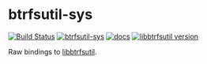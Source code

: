 # btrfsutil-sys

[![Build Status](https://travis-ci.com/cezarmathe/btrfsutil-sys.svg?branch=master)](https://travis-ci.com/cezarmathe/btrfsutil-sys)
[![btrfsutil-sys](https://img.shields.io/crates/v/btrfsutil-sys)](https://crates.io/crates/btrfsutil-sys)
[![docs](https://docs.rs/btrfsutil-sys/badge.svg)](https://docs.rs/btrfsutil-sys)
[![libbtrfsutil version](https://img.shields.io/badge/libbtrfsutil-1.2.0-7979F1)](https://github.com/kdave/btrfs-progs/blob/471b4cf7e3a46222531a895f90228ea164b1b857/libbtrfsutil/btrfsutil.h#L28-L30)

Raw bindings to [libbtrfsutil](https://github.com/kdave/btrfs-progs/tree/master/libbtrfsutil).
